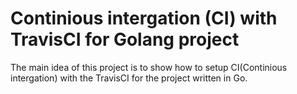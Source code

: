 # Continious intergation (CI) with TravisCI for Golang project

The main idea of this project is to show how to setup CI(Continious intergation) with the TravisCI for the project written in Go. 

